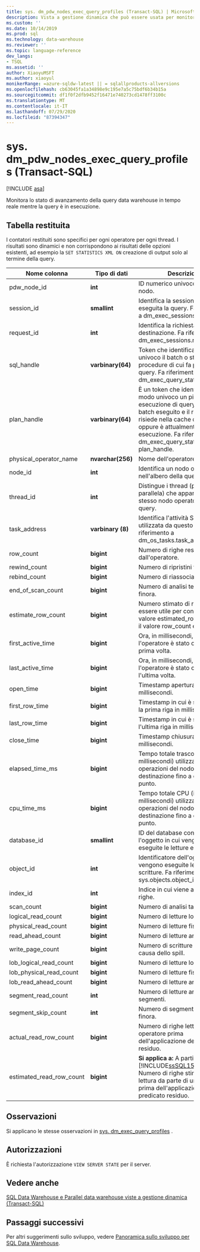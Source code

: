 ```yaml
---
title: sys. dm_pdw_nodes_exec_query_profiles (Transact-SQL) | Microsoft Docs
description: Vista a gestione dinamica che può essere usata per monitorare lo stato di avanzamento delle query in tempo reale data warehouse mentre la query è in esecuzione.
ms.custom: ''
ms.date: 10/14/2019
ms.prod: sql
ms.technology: data-warehouse
ms.reviewer: ''
ms.topic: language-reference
dev_langs:
- TSQL
ms.assetid: ''
author: XiaoyuMSFT
ms.author: xiaoyul
monikerRange: =azure-sqldw-latest || = sqlallproducts-allversions
ms.openlocfilehash: cb63045fa1a34898e9c195e7a5c75bdf6b34b15a
ms.sourcegitcommit: df1f0f2dfb9452f16471e740273cd1478ff3100c
ms.translationtype: MT
ms.contentlocale: it-IT
ms.lasthandoff: 07/29/2020
ms.locfileid: "87394347"
---
```

# <a name="sysdm_pdw_nodes_exec_query_profiles-transact-sql"></a>sys. dm_pdw_nodes_exec_query_profiles (Transact-SQL)
[!INCLUDE [asa](../../includes/applies-to-version/asa.md)]

Monitora lo stato di avanzamento della query data warehouse in tempo reale mentre la query è in esecuzione.   
  
## <a name="table-returned"></a>Tabella restituita  
I contatori restituiti sono specifici per ogni operatore per ogni thread. I risultati sono dinamici e non corrispondono ai risultati delle opzioni esistenti, ad esempio la `SET STATISTICS XML ON` creazione di output solo al termine della query.  
  
|Nome colonna|Tipo di dati|Descrizione|  
|-----------------|---------------|-----------------|  
|pdw_node_id|**int**|ID numerico univoco associato al nodo.|
|session_id|**smallint**|Identifica la sessione in cui viene eseguita la query. Fa riferimento a dm_exec_sessions.session_id.|  
|request_id|**int**|Identifica la richiesta di destinazione. Fa riferimento a dm_exec_sessions.request_id.|  
|sql_handle|**varbinary(64)**|Token che identifica in modo univoco il batch o stored procedure di cui fa parte la query. Fa riferimento a dm_exec_query_stats.sql_handle.|  
|plan_handle|**varbinary(64)**|È un token che identifica in modo univoco un piano di esecuzione di query per un batch eseguito e il relativo piano risiede nella cache dei piani oppure è attualmente in esecuzione. Fa riferimento dm_exec_query_stats. plan_handle.|  
|physical_operator_name|**nvarchar(256)**|Nome dell'operatore fisico.|  
|node_id|**int**|Identifica un nodo operatore nell'albero della query.|  
|thread_id|**int**|Distingue i thread (per una query parallela) che appartengono allo stesso nodo operatore della query.|  
|task_address|**varbinary (8)**|Identifica l'attività SQLOS utilizzata da questo thread. Fa riferimento a dm_os_tasks.task_address.|  
|row_count|**bigint**|Numero di righe restituite finora dall'operatore.|  
|rewind_count|**bigint**|Numero di ripristini finora.|  
|rebind_count|**bigint**|Numero di riassociazioni finora.|  
|end_of_scan_count|**bigint**|Numero di analisi terminate finora.|  
|estimate_row_count|**bigint**|Numero stimato di righe. Può essere utile per confrontare il valore estimated_row_count con il valore row_count effettivo.|  
|first_active_time|**bigint**|Ora, in millisecondi, in cui l'operatore è stato chiamato la prima volta.|  
|last_active_time|**bigint**|Ora, in millisecondi, in cui l'operatore è stato chiamato l'ultima volta.|  
|open_time|**bigint**|Timestamp apertura in millisecondi.|  
|first_row_time|**bigint**|Timestamp in cui è stata aperta la prima riga in millisecondi.|  
|last_row_time|**bigint**|Timestamp in cui è stata aperta l'ultima riga in millisecondi.|  
|close_time|**bigint**|Timestamp chiusura in millisecondi.|  
|elapsed_time_ms|**bigint**|Tempo totale trascorso (in millisecondi) utilizzato dalle operazioni del nodo di destinazione fino a questo punto.|  
|cpu_time_ms|**bigint**|Tempo totale CPU (in millisecondi) utilizzato dalle operazioni del nodo di destinazione fino a questo punto.|  
|database_id|**smallint**|ID del database contenente l'oggetto in cui vengono eseguite le letture e le scritture.|  
|object_id|**int**|Identificatore dell'oggetto in cui vengono eseguite le letture e le scritture. Fa riferimento a sys.objects.object_id.|  
|index_id|**int**|Indice in cui viene aperto il set di righe.|  
|scan_count|**bigint**|Numero di analisi tabella/indice.|  
|logical_read_count|**bigint**|Numero di letture logiche.|  
|physical_read_count|**bigint**|Numero di letture fisiche.|  
|read_ahead_count|**bigint**|Numero di letture anticipate.|  
|write_page_count|**bigint**|Numero di scritture di pagina a causa dello spill.|  
|lob_logical_read_count|**bigint**|Numero di letture logiche LOB.|  
|lob_physical_read_count|**bigint**|Numero di letture fisiche LOB.|  
|lob_read_ahead_count|**bigint**|Numero di letture anticipate LOB.|  
|segment_read_count|**int**|Numero di letture anticipate di segmenti.|  
|segment_skip_count|**int**|Numero di segmenti ignorati finora.| 
|actual_read_row_count|**bigint**|Numero di righe lette da un operatore prima dell'applicazione del predicato residuo.| 
|estimated_read_row_count|**bigint**|**Si applica a:** A partire da [!INCLUDE[ssSQL15_md](../../includes/sssql15-md.md)] SP1. <br/>Numero di righe stimate per la lettura da parte di un operatore prima dell'applicazione del predicato residuo.|  
  
## <a name="remarks"></a>Osservazioni  
Si applicano le stesse osservazioni in [sys. dm_exec_query_profiles](https://docs.microsoft.com/sql/relational-databases/system-dynamic-management-views/sys-dm-exec-query-profiles-transact-sql?view=sql-server-ver15) .  

## <a name="permissions"></a>Autorizzazioni  
 È richiesta l'autorizzazione `VIEW SERVER STATE` per il server.  

## <a name="see-also"></a>Vedere anche  
 [SQL Data Warehouse e Parallel data warehouse viste a gestione dinamica &#40;Transact-SQL&#41;](../../relational-databases/system-dynamic-management-views/sql-and-parallel-data-warehouse-dynamic-management-views.md)  
   

 ## <a name="next-steps"></a>Passaggi successivi
 Per altri suggerimenti sullo sviluppo, vedere [Panoramica sullo sviluppo per SQL Data Warehouse](https://docs.microsoft.com/azure/sql-data-warehouse/sql-data-warehouse-overview-develop).
